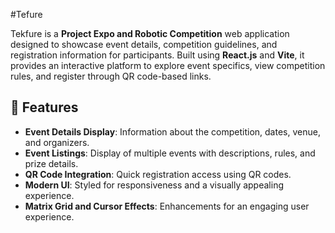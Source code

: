 #Tefure

Tekfure is a **Project Expo and Robotic Competition** web application designed to showcase event details, competition guidelines, and registration information for participants. Built using **React.js** and **Vite**, it provides an interactive platform to explore event specifics, view competition rules, and register through QR code-based links.

## 🚀 Features
- **Event Details Display**: Information about the competition, dates, venue, and organizers.
- **Event Listings**: Display of multiple events with descriptions, rules, and prize details.
- **QR Code Integration**: Quick registration access using QR codes.
- **Modern UI**: Styled for responsiveness and a visually appealing experience.
- **Matrix Grid and Cursor Effects**: Enhancements for an engaging user experience.
